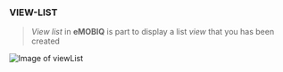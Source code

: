 ### VIEW-LIST

> *View list* in **eMOBIQ** is part to display a list *view* that you has been created

![Image of viewList](https://cloud.githubusercontent.com/assets/6021699/9346999/11bc54da-464e-11e5-9990-5dae053b7b8b.png)
